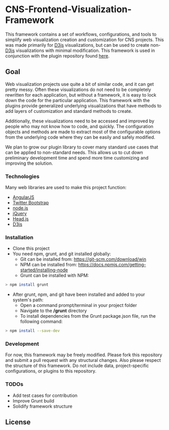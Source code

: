 # CNS-Frontend-Visualization-Framework
This framework contains a set of workflows, configurations, and tools to simplify web visualization creation and customization for CNS projects. This was made primarily for [D3js] visualizations, but can be used to create non-[D3js] visualizations with minimal modification. This framework is used in conjunction with the plugin repository found [here](https://github.iu.edu/CNS/CNS-WVF-Plugins). 

## Goal
Web visualization projects use quite a bit of similar code, and it can get pretty messy. Often these visualizations do not need to be completely rewritten for each application, but without a framework, it is easy to lock down the code for the particular application. This framework with the plugins provide generalized underlying visualizations that have methods to add layers of customization and standard methods to create.

Additionally, these visualizations need to be accessed and improved by people who may not know how to code, and quickly. The configuration objects and methods are made to extract most of the configurable options from the underlying code where they can be easily and safely modified. 

We plan to grow our plugin library to cover many standard use cases that can be applied to non-standard needs. This allows us to cut down preliminary development time and spend more time customizing and improving the solution.

### Technologies
Many web libraries are used to make this project function:
* [AngularJS]
* [Twitter Bootstrap]
* [node.js]
* [jQuery]
* [Head.js]
* [D3js]

### Installation
* Clone this project
* You need npm, grunt, and git installed globally:
   * Git can be installed from: https://git-scm.com/download/win
   * NPM can be installed from: https://docs.npmjs.com/getting-started/installing-node
   * Grunt can be installed with NPM: 
```sh
> npm install grunt
```
* After grunt, npm, and git have been installed and added to your system's path:
   * Open a command prompt/terminal in your project folder
   * Navigate to the **/grunt** directory
    * To install dependencies from the Grunt package.json file, run the following command:
```sh
> npm install --save-dev
```

### Development

For now, this framework may be freely modified. Please fork this repository and submit a pull request with any structural changes. Also please respect the structure of this framework. Do not include data, project-specific configurations, or plugins to this repository. 

### TODOs

 - Add test cases for contribution
 - Improve Grunt build
 - Solidify framework structure

License
----



[//]: # (These are reference links used in the body of this note and get stripped out when the markdown processor does its job. There is no need to format nicely because it shouldn't be seen. Thanks SO - http://stackoverflow.com/questions/4823468/store-comments-in-markdown-syntax)


   [D3js]: <https://d3js.org/>
   [dill]: <https://github.com/joemccann/dillinger>
   [git-repo-url]: <https://github.com/joemccann/dillinger.git>
   [john gruber]: <http://daringfireball.net>
   [@thomasfuchs]: <http://twitter.com/thomasfuchs>
   [df1]: <http://daringfireball.net/projects/markdown/>
   [marked]: <https://github.com/chjj/marked>
   [Ace Editor]: <http://ace.ajax.org>
   [node.js]: <http://nodejs.org>
   [Twitter Bootstrap]: <http://twitter.github.com/bootstrap/>
   [keymaster.js]: <https://github.com/madrobby/keymaster>
   [jQuery]: <http://jquery.com>
   [@tjholowaychuk]: <http://twitter.com/tjholowaychuk>
   [express]: <http://expressjs.com>
   [AngularJS]: <http://angularjs.org>
   [Gulp]: <http://gulpjs.com>
   [Head.js]: <http://headjs.com>
   [PlDb]: <https://github.com/joemccann/dillinger/tree/master/plugins/dropbox/README.md>
   [PlGh]:  <https://github.com/joemccann/dillinger/tree/master/plugins/github/README.md>
   [PlGd]: <https://github.com/joemccann/dillinger/tree/master/plugins/googledrive/README.md>
   [PlOd]: <https://github.com/joemccann/dillinger/tree/master/plugins/onedrive/README.md>
